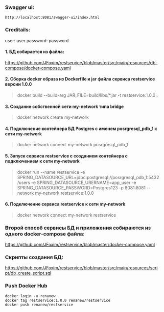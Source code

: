 ### Swagger ui:
```
http://localhost:8081/swagger-ui/index.html
```
### Creditails:
user: user
password: password

#### 1. БД собирается из файла:
https://github.com/JFoxim/restservice/blob/master/src/main/resources/db-compose/docker-compose.yaml

#### 2. Сборка docker образа из Dockerfile и jar файла сервиса restservice версии 1.0.0
> docker build --build-arg JAR_FILE=build/libs/\*.jar -t restservice:1.0.0 .

#### 3. Создание собственной сети my-network типа bridge
> docker network create my-network

#### 4. Подключение контейнера БД Postgres с именем posrgresql_pdb_1 к сети my-network
> docker network connect my-network posrgresql_pdb_1

#### 5. Запуск сервиса restservice с созданием контейнера с подключением к сети my-network
> docker run --name restservice -e SPRING_DATASOURCE_URL=jdbc:postgresql://posrgresql_pdb_1:5432/users -e SPRING_DATASOURCE_URERNAME=app_user -e SPRING_DATASOURCE_PASSWORD=Postgres123 -p 8081:8081 --network my-network restservice:1.0.0

#### 6. Подключение cервиса restservice к сети my-network
> docker network connect my-network restservice

### Второй способ сервисы БД и приложения собираются из одного docker-compose файла:
https://github.com/JFoxim/restservice/blob/master/docker-compose.yaml

### Скрипты создания БД:
https://github.com/JFoxim/restservice/blob/master/src/main/resources/script/db_create_script.sql

### Push Docker Hub
``` shell
docker login -u renanew
docker tag restservice:1.0.0 renanew/restservice
docker push renanew/restservice
```